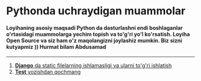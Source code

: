 # Pythonda uchraydigan muammolar
#### Loyihaning asosiy maqsadi Python da dasturlashni endi boshlaganlar o'rtasidagi muammolarga yechim topish va to'g'ri yo'l ko'rsatish. Loyiha Open Source va siz ham o'z maqolangizni joylashiz mumkin. Biz sizni kutyapmiz )) Hurmat bilam Abdusamad
<hr>

1. [**Django** da static filelarning ishlamasligi va ularni to'g'ri ishlatish](https://github.com/sevbo2003/common-python-problems/blob/master/django-static-filelar.md)
2. [**Test** yozishdan qochmang](./test-yozishdan-qochmang.md)